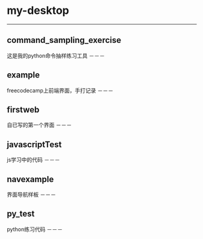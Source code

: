 # my-desktop
***
## command_sampling_exercise
这是我的python命令抽样练习工具
－－－
## example
freecodecamp上前端界面，手打记录
－－－
## firstweb
自已写的第一个界面
－－－
## javascriptTest
js学习中的代码
－－－
## navexample
界面导航样板
－－－
## py_test
python练习代码
－－－
##
